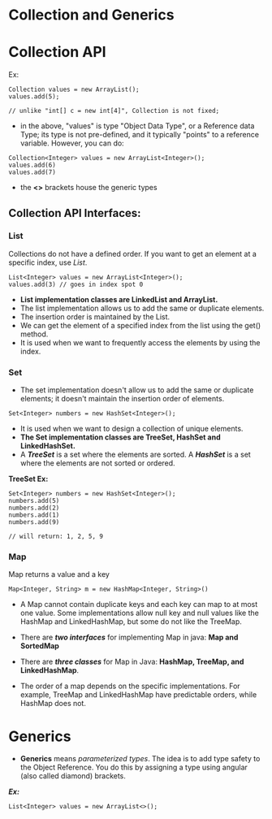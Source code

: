 # Collection and Generics

# Collection API

Ex:

```
Collection values = new ArrayList();
values.add(5);

// unlike "int[] c = new int[4]", Collection is not fixed;
```

- in the above, "values" is type "Object Data Type", or a Reference data Type; its type is not pre-defined, and it typically "points" to a reference variable. However, you can do:

```
Collection<Integer> values = new ArrayList<Integer>();
values.add(6)
values.add(7)
```

- the **<>** brackets house the generic types

## Collection API Interfaces:

### List

Collections do not have a defined order. If you want to get an element at a specific index, use _List_.

```
List<Integer> values = new ArrayList<Integer>();
values.add(3) // goes in index spot 0
```

- **List implementation classes are LinkedList and ArrayList.**
- The list implementation allows us to add the same or duplicate elements.
- The insertion order is maintained by the List.
- We can get the element of a specified index from the list using the get() method.
- It is used when we want to frequently access the elements by using the index.

### Set

- The set implementation doesn't allow us to add the same or duplicate elements; it doesn't maintain the insertion order of elements.

```
Set<Integer> numbers = new HashSet<Integer>();

```

- It is used when we want to design a collection of unique elements.
- **The Set implementation classes are TreeSet, HashSet and LinkedHashSet.**
- A **_TreeSet_** is a set where the elements are sorted. A **_HashSet_** is a set where the elements are not sorted or ordered.

**TreeSet Ex:**

```
Set<Integer> numbers = new HashSet<Integer>();
numbers.add(5)
numbers.add(2)
numbers.add(1)
numbers.add(9)

// will return: 1, 2, 5, 9
```

### Map

Map returns a value and a key

```
Map<Integer, String> m = new HashMap<Integer, String>()
```

- A Map cannot contain duplicate keys and each key can map to at most one value. Some implementations allow null key and null values like the HashMap and LinkedHashMap, but some do not like the TreeMap.

- There are **_two interfaces_** for implementing Map in java: **Map and SortedMap**
- There are **_three classes_** for Map in Java: **HashMap, TreeMap, and LinkedHashMap**.
- The order of a map depends on the specific implementations. For example, TreeMap and LinkedHashMap have predictable orders, while HashMap does not.

# Generics

- **Generics** means _parameterized types_. The idea is to add type safety to the Object Reference. You do this by assigning a type using angular (also called diamond) brackets.

**_Ex:_**

```
List<Integer> values = new ArrayList<>();
```
